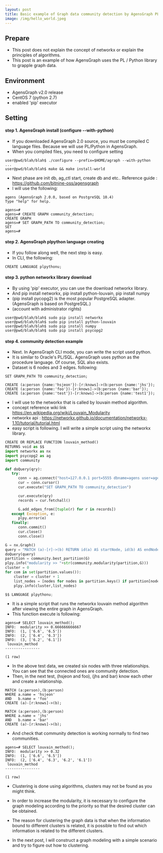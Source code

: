 ```yaml
---
layout: post
title: Basic example of Graph data community detection by AgensGraph PL/Python. 1 to 2
image: /img/hello_world.jpeg
---
```

## Prepare
- This post does not explain the concept of networkx or explain the principles of algorithms.
- This post is an example of how AgensGraph uses the PL / Python library to grapple graph data.

## Environment
- AgensGraph v2.0 release
- CentOS 7 (python 2.7)
- enabled 'pip' executor

## Setting
#### step 1. AgensGraph install (configure --with-python)
- If you downloaded AgensGraph 2.0 source, you must be compiled C language files. Because we will use PL/Python in AgensGraph.
- When you compiled files, you need to configure setting 

````
user@pwd/blah/blah$ ./configure --prefix=$HOME/agraph --with-python
...
user@pwd/blah/blah$ make && make install-world
````
- Next phase are init db, ag_ctl start, create db and etc.. Reference guide : <https://github.com/bitnine-oss/agensgraph>
- I will use the following:
````
agens (AgensGraph 2.0.0, based on PostgreSQL 10.4)
Type "help" for help.

agens=#
agens=# CREATE GRAPH community_detection;
CREATE GRAPH
agens=# SET GRAPH_PATH TO community_detection;
SET
agens=#
````
#### step 2. AgensGraph plpython language creating
- If you follow along well, the next step is easy.
- In CLI, the following:

````
CREATE LANGUAGE plpythonu;
````

#### step 3. python networkx library download
- By using 'pip' executor, you can use the download networkx library.
- And pip install networkx, pip install python-louvain, pip install numpy
- (pip install pycopg2) is the most popular PostgreSQL adapter. (AgensGraph is based on PostgreSQL.)
- (account with administrator rights)
````
user@pwd/blah/blah$ sudo pip install networkx
user@pwd/blah/blah$ sudo pip install python-louvain
user@pwd/blah/blah$ sudo pip install numpy
user@pwd/blah/blah$ sudo pip install psycopg2
````

#### step 4. community detection example
- Next. In AgensGraph CLI mode, you can write the script used python.
- It is similar to Oracle's PL/SQL. AgensGraph uses python as the procedure language. Of course, SQL also exists.
- Dataset is 6 nodes and 3 edges. following:
````
SET GRAPH_PATH TO community_detection;

CREATE (a:person {name:'hsjeon'})-[r:knows]->(b:person {name:'jhs'});
CREATE (a:person {name:'foo'})-[r:knows]->(b:person {name:'bar'});
CREATE (a:person {name:'test'})-[r:knows]->(b:person {name:'test1'});
````
- I will use to the networkx that is called by louvain method algorithm. 
- concept reference wiki link <https://en.wikipedia.org/wiki/Louvain_Modularity>
- networkx api : <https://networkx.github.io/documentation/networkx-1.10/tutorial/tutorial.html>
- easy script is following. I will write a simple script using the networkx library.

````python
CREATE OR REPLACE FUNCTION louvain_method()
RETURNS void as $$
import networkx as nx
import psycopg2 as ag
import community

def doQuery(qry):
   try:
      conn = ag.connect("host=127.0.0.1 port=5555 dbname=agens user=agens password=agens")
      cur = conn.cursor()
      cur.execute("SET GRAPH_PATH TO community_detection")

      cur.execute(qry)
      records = cur.fetchall()

      G.add_edges_from([tuple(r) for r in records])
   except Exception, e:
      plpy.error(e)
   finally:
      conn.commit()
      cur.close()
      conn.close()

G = nx.Graph()
query = "MATCH (a)-[r]->(b) RETURN id(a) AS startNode, id(b) AS endNode"
doQuery(query)
partition = community.best_partition(G)
plpy.info("modularity >> "+str(community.modularity(partition,G)))
cluster = 0
for com in set(partition.values()):
    cluster = cluster + 1
    list_nodes = [nodes for nodes in partition.keys() if partition[nodes] == com]
    plpy.info(cluster,list_nodes)

$$ LANGUAGE plpythonu;
````

- It is a simple script that runs the networkx louvain method algorithm after viewing the entire graph in AgensGraph.
- This function execute is following:
````
agens=# SELECT louvain_method();
INFO:  modularity >> 0.666666666667
INFO:  (1, ['6.6', '6.5'])
INFO:  (2, ['6.4', '6.3'])
INFO:  (3, ['6.2', '6.1'])
 louvain_method
----------------

(1 row)
````
- In the above test data, we created six nodes with three relationships. You can see that the connected ones are community detection.
- Then, in the next test, (hsjeon and foo), (jhs and bar) know each other and create a relationship.
````
MATCH (a:person),(b:person)
WHERE a.name = 'hsjeon'
AND   b.name = 'foo'
CREATE (a)-[r:knows]->(b);

MATCH (a:person),(b:person)
WHERE a.name = 'jhs'
AND   b.name = 'bar'
CREATE (a)-[r:knows]->(b);
````
- And check that community detection is working normally to find two communities.
````
agens=# SELECT louvain_method();
INFO:  modularity >> 0.32
INFO:  (1, ['6.6', '6.5'])
INFO:  (2, ['6.4', '6.3', '6.2', '6.1'])
 louvain_method
----------------

(1 row)
````
- Clustering is done using algorithms, clusters may not be found as you might think.
- In order to increase the modularity, it is necessary to configure the graph modeling according to the priority so that the desired cluster can be obtained.
- The reason for clustering the graph data is that when the information bound to different clusters is related, it is possible to find out which information is related to the different clusters.

- In the next post, I will construct a graph modeling with a simple scenario and try to figure out how to clustering.
